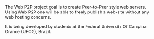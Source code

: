 The Web P2P project goal is to create Peer-to-Peer style web servers. Using Web P2P one will be able to freely publish a web-site without any web hosting concerns.

It is being developed by students at the Federal University Of Campina Grande (UFCG), Brazil.